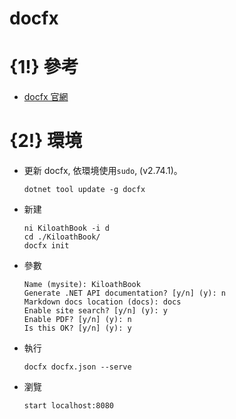 docfx
=======
# {1!} 參考
* [docfx 官網](https://dotnet.github.io/docfx/)
# {2!} 環境
* 更新 docfx, 依環境使用`sudo`, (v2.74.1)。
  ```
  dotnet tool update -g docfx
  ```
* 新建
  ```
  ni KiloathBook -i d
  cd ./KiloathBook/
  docfx init
  ```
* 參數
  ```
  Name (mysite): KiloathBook
  Generate .NET API documentation? [y/n] (y): n
  Markdown docs location (docs): docs
  Enable site search? [y/n] (y): y
  Enable PDF? [y/n] (y): n
  Is this OK? [y/n] (y): y
  ```
* 執行
  ```
  docfx docfx.json --serve
  ```
* 瀏覽
  ```
  start localhost:8080
  ```
